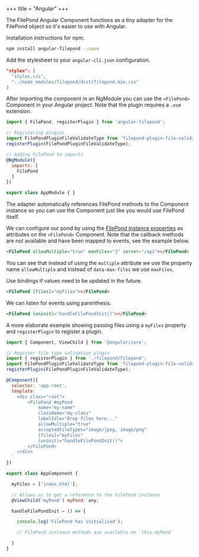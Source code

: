 +++
title = "Angular"
+++

The FilePond Angular Component functions as a tiny adapter for the FilePond object so it's easier to use with Angular.

Installation instructions for npm.

```bash
npm install angular-filepond --save
```

Add the stylesheet to your `angular-cli.json` configuration.

```json
"styles": [
  "styles.css",
  "../node_modules/filepond/dist/filepond.min.css"
]
```

After importing the component in an NgModule you can use the `<FilePond>` Component in your Angular project. Note that the plugin requires a `.esm` extension.

```js
import { FilePond, registerPlugin } from 'angular-filepond';

// Registering plugins
import FilePondPluginFileValidateType from 'filepond-plugin-file-validate-type/dist/filepond-plugin-file-validate-type.esm';
registerPlugin(FilePondPluginFileValidateType);

// Adding FilePond to imports
@NgModule({
  imports: [
    FilePond
  ]
})

export class AppModule { }
```

The adapter automatically references FilePond methods to the Component instance so you can use the Component just like you would use FilePond itself.

We can configure our pond by using the [FilePond instance properties](../../api/filepond-instance/#properties) as attributes on the `<FilePond>` Component. Note that the callback methods are not available and have been mapped to events, see the example below.

```html
<FilePond allowMultiple="true" maxFiles="3" server="/api"></FilePond>
```

You can see that instead of using the `multiple` attribute we use the property name `allowMultiple` and instead of `data-max-files` we use `maxFiles`.

Use bindings if values need to be updated in the future.

```html
<FilePond [files]="myFiles"></FilePond>
```

We can listen for events using parenthesis.

```html
<FilePond (oninit)="handleFilePondInit()"></FilePond>
```

A more elaborate example showing passing files using a `myFiles` property and `registerPlugin` to register a plugin.

```js
import { Component, ViewChild } from '@angular/core';

// Register file type validation plugin
import { registerPlugin } from './filepond/filepond';
import FilePondPluginFileValidateType from 'filepond-plugin-file-validate-type/dist/filepond-plugin-file-validate-type.esm.js';
registerPlugin(FilePondPluginFileValidateType);

@Component({
  selector: 'app-root',
  template:  `
    <div class="root">
        <FilePond #myPond 
            name="my-name" 
            className="my-class" 
            labelIdle="Drop files here..."
            allowMultiple="true"
            acceptedFileTypes="image/jpeg, image/png"
            [files]="myFiles" 
            (oninit)="handleFilePondInit()">
        </FilePond>
    </div>
  `
})

export class AppComponent {

  myFiles = ['index.html'];

  // Allows us to get a reference to the FilePond instance
  @ViewChild('myPond') myPond: any;

  handleFilePondInit = () => {

    console.log('FilePond has initialised');

    // FilePond instance methods are available on `this.myPond`

  }
}
```